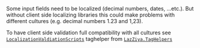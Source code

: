 Some input fields need to be localized (decimal numbers, dates, ...etc.). But without client side localizing libraries this could make problems with different cultures (e.g. decimal numbers 1.23 and 1,23).

To have client side validation full compatibility with all cultures see [`LocalizationValdiationScripts`][1] taghelper from [`LazZiya.TagHelpers`][2]

[1]:https://github.com/LazZiya/TagHelpers/wiki/LocalizationValidationScripts-TagHelper-Setup
[2]:https://github.com/LazZiya/TagHelpers

